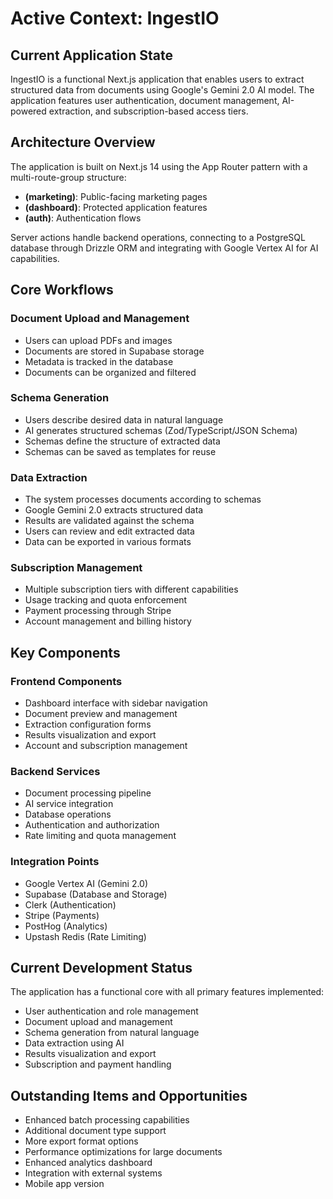 # Active Context: IngestIO

## Current Application State
IngestIO is a functional Next.js application that enables users to extract structured data from documents using Google's Gemini 2.0 AI model. The application features user authentication, document management, AI-powered extraction, and subscription-based access tiers.

## Architecture Overview
The application is built on Next.js 14 using the App Router pattern with a multi-route-group structure:
- **(marketing)**: Public-facing marketing pages
- **(dashboard)**: Protected application features
- **(auth)**: Authentication flows

Server actions handle backend operations, connecting to a PostgreSQL database through Drizzle ORM and integrating with Google Vertex AI for AI capabilities.

## Core Workflows

### Document Upload and Management
- Users can upload PDFs and images
- Documents are stored in Supabase storage
- Metadata is tracked in the database
- Documents can be organized and filtered

### Schema Generation
- Users describe desired data in natural language
- AI generates structured schemas (Zod/TypeScript/JSON Schema)
- Schemas define the structure of extracted data
- Schemas can be saved as templates for reuse

### Data Extraction
- The system processes documents according to schemas
- Google Gemini 2.0 extracts structured data
- Results are validated against the schema
- Users can review and edit extracted data
- Data can be exported in various formats

### Subscription Management
- Multiple subscription tiers with different capabilities
- Usage tracking and quota enforcement
- Payment processing through Stripe
- Account management and billing history

## Key Components

### Frontend Components
- Dashboard interface with sidebar navigation
- Document preview and management
- Extraction configuration forms
- Results visualization and export
- Account and subscription management

### Backend Services
- Document processing pipeline
- AI service integration
- Database operations
- Authentication and authorization
- Rate limiting and quota management

### Integration Points
- Google Vertex AI (Gemini 2.0)
- Supabase (Database and Storage)
- Clerk (Authentication)
- Stripe (Payments)
- PostHog (Analytics)
- Upstash Redis (Rate Limiting)

## Current Development Status
The application has a functional core with all primary features implemented:
- User authentication and role management
- Document upload and management
- Schema generation from natural language
- Data extraction using AI
- Results visualization and export
- Subscription and payment handling

## Outstanding Items and Opportunities
- Enhanced batch processing capabilities
- Additional document type support
- More export format options
- Performance optimizations for large documents
- Enhanced analytics dashboard
- Integration with external systems
- Mobile app version 